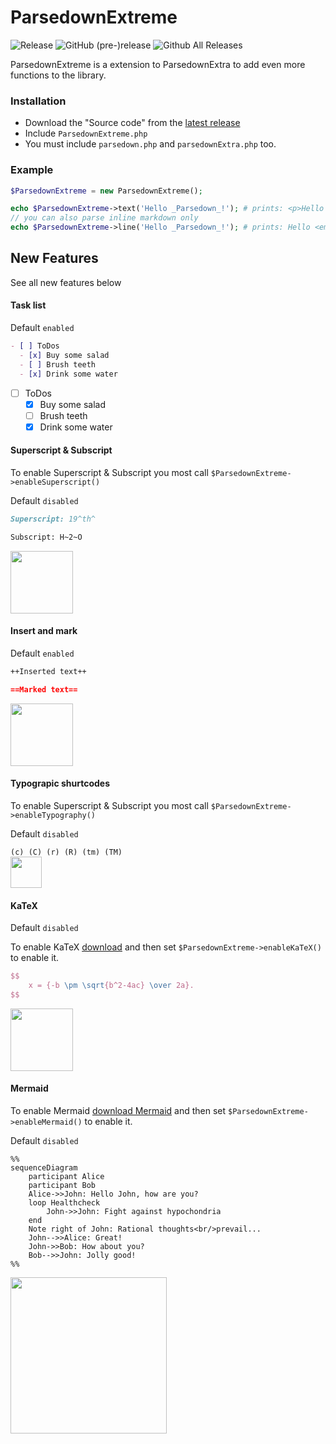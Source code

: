 # ParsedownExtreme 
![Release](	https://img.shields.io/github/release/BenjaminHoegh/ParsedownExtreme.svg?style=flat-square) ![GitHub (pre-)release](https://img.shields.io/github/release/BenjaminHoegh/ParsedownExtreme/all.svg?style=flat-square&label=pre-release) ![Github All Releases](https://img.shields.io/github/downloads/BenjaminHoegh/ParsedownExtreme/total.svg?style=flat-square)

ParsedownExtreme is a extension to ParsedownExtra to add even more functions to the library.

### Installation

* Download the "Source code" from the [latest release](https://github.com/BenjaminHoegh/ParsedownExtreme/releases/latest)
* Include `ParsedownExtreme.php`
* You must include `parsedown.php` and `parsedownExtra.php` too.


### Example

```php
$ParsedownExtreme = new ParsedownExtreme();

echo $ParsedownExtreme->text('Hello _Parsedown_!'); # prints: <p>Hello <em>Parsedown</em>!</p>
// you can also parse inline markdown only
echo $ParsedownExtreme->line('Hello _Parsedown_!'); # prints: Hello <em>Parsedown</em>!
```

## New Features

See all new features below

#### Task list

Default `enabled`


```markdown
- [ ] ToDos
  - [x] Buy some salad
  - [ ] Brush teeth
  - [x] Drink some water
```  

- [ ] ToDos
  - [x] Buy some salad
  - [ ] Brush teeth
  - [x] Drink some water

#### Superscript & Subscript

To enable Superscript & Subscript you most call `$ParsedownExtreme->enableSuperscript()`

Default `disabled`

```markdown
Superscript: 19^th^

Subscript: H~2~O
```  
<img src='https://github.com/BenjaminHoegh/ParsedownExtreme/blob/master/docs/img/supandsub.png' height='100px'>


#### Insert and mark

Default `enabled`

```markdown
++Inserted text++

==Marked text==
```  
<img src='https://github.com/BenjaminHoegh/ParsedownExtreme/blob/master/docs/img/insertandmark.png' height='100px'>




#### Typograpic shurtcodes

To enable Superscript & Subscript you most call `$ParsedownExtreme->enableTypography()`

Default `disabled`

`(c) (C) (r) (R) (tm) (TM)`  
<img src='https://github.com/BenjaminHoegh/ParsedownExtreme/blob/master/docs/img/typography.png' height='50px'>

#### KaTeX

Default `disabled`


To enable KaTeX [download](https://katex.org) and then set `$ParsedownExtreme->enableKaTeX()` to enable it.

```Latex
$$
    x = {-b \pm \sqrt{b^2-4ac} \over 2a}.
$$
```
<img src='https://github.com/BenjaminHoegh/ParsedownExtreme/blob/master/docs/img/katex.png' height='100px'>


#### Mermaid

To enable Mermaid [download Mermaid](https://mermaidjs.github.io) and then set `$ParsedownExtreme->enableMermaid()` to enable it.

Default `disabled`


```Mermaid
%%
sequenceDiagram
    participant Alice
    participant Bob
    Alice->>John: Hello John, how are you?
    loop Healthcheck
        John->>John: Fight against hypochondria
    end
    Note right of John: Rational thoughts<br/>prevail...
    John-->>Alice: Great!
    John->>Bob: How about you?
    Bob-->>John: Jolly good!
%%
```  
<img src='https://github.com/BenjaminHoegh/ParsedownExtreme/blob/master/docs/img/mermaid.png' height='250px'>
